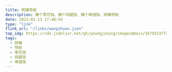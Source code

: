 ```yaml
---
title: 网赚导航
description: 赚个零花钱、赚个鸡腿钱、赚个啤酒钱、网赚导航
date: 2023-02-13 17:48:54
type: "link"
flink_url: "/links/wangzhuan.json"
top_img: https://cdn.jsdelivr.net/gh/youngjuning/images@main/1679323772618.png
tags:
  - 网赚
  - 导航
  - 零花钱
  - 鸡腿钱
  - 啤酒钱
---
```


<script data-cfasync="false" type="text/javascript" src="//predictiondisplay.com/a/display.php?r=6865994"></script>
